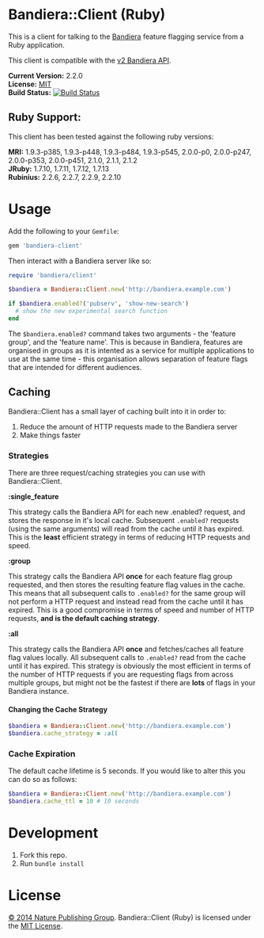 # Bandiera::Client (Ruby)

This is a client for talking to the [Bandiera][bandiera] feature flagging
service from a Ruby application.

This client is compatible with the [v2 Bandiera API][bandiera-api].

**Current Version:** 2.2.0  
**License:** [MIT][mit]  
**Build Status:** [![Build Status][travis-img]][travis]  

## Ruby Support:

This client has been tested against the following ruby versions:

**MRI:** 1.9.3-p385, 1.9.3-p448, 1.9.3-p484, 1.9.3-p545, 2.0.0-p0, 2.0.0-p247,
2.0.0-p353, 2.0.0-p451, 2.1.0, 2.1.1, 2.1.2  
**JRuby:** 1.7.10, 1.7.11, 1.7.12, 1.7.13  
**Rubinius:** 2.2.6, 2.2.7, 2.2.9, 2.2.10  

# Usage

Add the following to your `Gemfile`:

```ruby
gem 'bandiera-client'
```

Then interact with a Bandiera server like so:

```ruby
require 'bandiera/client'

$bandiera = Bandiera::Client.new('http://bandiera.example.com')

if $bandiera.enabled?('pubserv', 'show-new-search')
  # show the new experimental search function
end
```

The `$bandiera.enabled?` command takes two arguments - the 'feature group',
and the 'feature name'.  This is because in Bandiera, features are organised
in groups as it is intented as a service for multiple applications to use at
the same time - this organisation allows separation of feature flags that are
intended for different audiences.

## Caching

Bandiera::Client has a small layer of caching built into it in order to:

1. Reduce the amount of HTTP requests made to the Bandiera server
2. Make things faster

### Strategies

There are three request/caching strategies you can use with Bandiera::Client.

**:single_feature**

This strategy calls the Bandiera API for each new .enabled? request, and stores
the response in it's local cache. Subsequent `.enabled?` requests (using the
same arguments) will read from the cache until it has expired.  This is the
**least** efficient strategy in terms of reducing HTTP requests and speed.

**:group**

This strategy calls the Bandiera API **once** for each feature flag group
requested, and then stores the resulting feature flag values in the cache.
This means that all subsequent calls to `.enabled?` for the same group will not
perform a HTTP request and instead read from the cache until it has expired.
This is a good compromise in terms of speed and number of HTTP requests, **and
is the default caching strategy**.

**:all**

This strategy calls the Bandiera API **once** and fetches/caches all feature
flag values locally. All subsequent calls to `.enabled?` read from the cache
until it has expired. This strategy is obviously the most efficient in terms of
the number of HTTP requests if you are requesting flags from across multiple
groups, but might not be the fastest if there are **lots** of flags in your
Bandiera instance.

#### Changing the Cache Strategy

```ruby
$bandiera = Bandiera::Client.new('http://bandiera.example.com')
$bandiera.cache_strategy = :all
```

### Cache Expiration

The default cache lifetime is 5 seconds.  If you would like to alter this you
can do so as follows:

```ruby
$bandiera = Bandiera::Client.new('http://bandiera.example.com')
$bandiera.cache_ttl = 10 # 10 seconds
```


# Development

1. Fork this repo.
2. Run `bundle install`

# License

[&copy; 2014 Nature Publishing Group](LICENSE.txt).
Bandiera::Client (Ruby) is licensed under the [MIT License][mit].


[mit]: http://opensource.org/licenses/mit-license.php
[bandiera]: https://github.com/nature/bandiera
[bandiera-api]: https://github.com/nature/bandiera/wiki/API-Documentation
[travis]: https://travis-ci.org/nature/bandiera-client-ruby
[travis-img]: https://travis-ci.org/nature/bandiera-client-ruby.svg?branch=master
